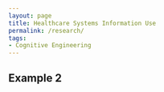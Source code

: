 ```yaml
---
layout: page
title: Healthcare Systems Information Use
permalink: /research/
tags:
- Cognitive Engineering
---
```


## Example 2

